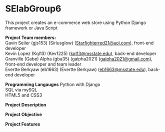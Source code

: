 # SElabGroup6
This project creates an e-commerce web store using Python Django framework or Java Script

**Project Team members: <br />**
Gavin Seiler (gjs153) (Siriusglow) (Starfighterred21@aol.com), front-end developer <br />
Kevin Lopez (Kql13) (Kev1225) (kql13@msstate.edu), back-end developer <br />
Granville (Gabe) Alpha (gba35) (galpha2021) (galpha2021@gmail.com), front-end developer and team leader <br />
Evertte Berkyaw (eb1663) (Evertte Berkyaw) (eb1663@msstate.edu), back-end developer <br />

**Programming Langauges**
Python with Django <br />
SQL via mySQL <br />
HTML5 and CSS3 <br />

**Project Description**

**Project Objective**

**Project Features**
